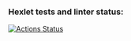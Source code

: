### Hexlet tests and linter status:
[![Actions Status](https://github.com/KhikmatullinB/frontend-project-11/actions/workflows/hexlet-check.yml/badge.svg)](https://github.com/KhikmatullinB/frontend-project-11/actions)